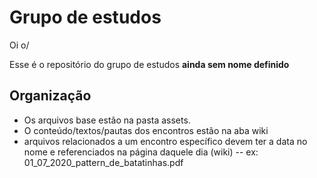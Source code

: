 # Grupo de estudos

Oi o/

Esse é o repositório do grupo de estudos __ainda sem nome definido__

## Organização

- Os arquivos base estão na pasta assets.
- O conteúdo/textos/pautas dos encontros estão na aba wiki
- arquivos relacionados a um encontro específico devem ter a data no nome e referenciados na página daquele dia (wiki)
-- ex: 01_07_2020_pattern_de_batatinhas.pdf